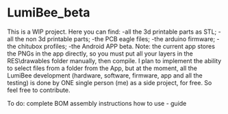 # LumiBee_beta

This is a WIP project.
Here you can find:
-all the 3d printable parts as STL;
-all the non 3d printable parts;
-the PCB eagle files;
-the arduino firmware;
-the chitubox profiles;
-the Android APP beta. Note: the current app stores the PNGs in the app directly, so you must put all your layers in the
RES\drawables folder manually, then compile. I plan to implement the ability to select files from a folder 
from the App, but at the moment, all the LumiBee development (hardware, software, firmware, app and all the testing) is done by 
ONE single person (me) as a side project, for free. So feel free to contribute.

To do:
complete BOM
assembly instructions
how to use - guide
